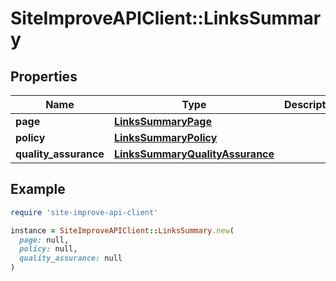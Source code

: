 # SiteImproveAPIClient::LinksSummary

## Properties

| Name | Type | Description | Notes |
| ---- | ---- | ----------- | ----- |
| **page** | [**LinksSummaryPage**](LinksSummaryPage.md) |  | [optional] |
| **policy** | [**LinksSummaryPolicy**](LinksSummaryPolicy.md) |  | [optional] |
| **quality_assurance** | [**LinksSummaryQualityAssurance**](LinksSummaryQualityAssurance.md) |  | [optional] |

## Example

```ruby
require 'site-improve-api-client'

instance = SiteImproveAPIClient::LinksSummary.new(
  page: null,
  policy: null,
  quality_assurance: null
)
```

